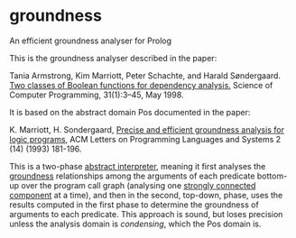 # groundness
An efficient groundness analyser for Prolog

This is the groundness analyser described in the paper:

Tania Armstrong, Kim Marriott, Peter Schachte, and Harald Søndergaard. [Two classes of Boolean functions for dependency analysis.](http://people.eng.unimelb.edu.au/schachte/papers/scp98.pdf) Science of Computer Programming, 31(1):3–45, May 1998.

It is based on the abstract domain Pos documented in the paper:

K. Marriott, H. Sondergaard, [Precise and efficient groundness analysis for logic programs](http://people.eng.unimelb.edu.au/harald/papers/loplas93.pdf), ACM Letters on Programming Languages and Systems 2 (14) (1993) 181-196.

This is a two-phase [abstract
interpreter](https://en.wikipedia.org/wiki/Abstract_interpretation),
meaning it first analyses the
[groundness](https://en.wikipedia.org/wiki/Ground_expression) relationships
among the arguments of each predicate bottom-up over the program call graph
(analysing one [strongly connected
component](https://en.wikipedia.org/wiki/Strongly_connected_component) at a
time), and then in the second, top-down, phase, uses the results computed
in the first phase to determine the groundness of arguments to each
predicate.  This approach is sound, but loses precision unless the analysis
domain is _condensing_, which the Pos domain is.

